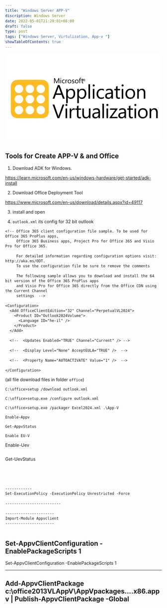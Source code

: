 ```yaml
---
title: "Windows Server APP-V"
discription: Windows Server 
date: 2022-05-01T21:29:01+08:00 
draft: false
type: post
tags: ["Windows Server, Virtulization, App-v "]
showTableOfContents: true
--- 
```



![img0](images/img.svg)


## Tools for Create APP-V & and Office 

1. Download ADK for Windows. 

https://learn.microsoft.com/en-us/windows-hardware/get-started/adk-install


2. Download Office Deployment Tool

https://www.microsoft.com/en-us/download/details.aspx?id=49117

3. install and open 



3.  `outlook.xml` its config for 32 bit outlook
```
<!-- Office 365 client configuration file sample. To be used for Office 365 ProPlus apps, 
     Office 365 Business apps, Project Pro for Office 365 and Visio Pro for Office 365. 

     For detailed information regarding configuration options visit: http://aka.ms/ODT. 
     To use the configuration file be sure to remove the comments

     The following sample allows you to download and install the 64 bit version of the Office 365 ProPlus apps 
     and Visio Pro for Office 365 directly from the Office CDN using the Current Channel
     settings  -->

<Configuration>
  <Add OfficeClientEdition="32" Channel="PerpetualVL2024">
    <Product ID="Outlook2024Volume">
      <Language ID="he-il" />
    </Product>
  </Add>

  <!--  <Updates Enabled="TRUE" Channel="Current" /> -->

  <!--  <Display Level="None" AcceptEULA="TRUE" />  -->

  <!--  <Property Name="AUTOACTIVATE" Value="1" />  -->

</Configuration>
```
(all file download files in folder `office`)
```
C:\office>setup /download outlook.xml
```

```
C:\office>setup.exe /configure outlook.xml
```



```
C:\office>setup.exe /packager Excel2024.xml .\App-V
```













```
Enable-Appv
```

```
Get-AppvStatus
```


```
Enable EU-V
```
Enable-Uev
```

```
Get-UevStatus
```




------------
Set-ExecutionPolicy -ExecutionPolicy Unrestricted -Force

-------------------------

----------------------
Import-Module Appvclient
----------------------
   

````````````````````
Set-AppvClientConfiguration -EnablePackageScripts 1	
--------------------

Set-AppvClientConfiguration -EnablePackageScripts 1

-----------------
Add-AppvClientPackage c:\office2013VLAppV\AppVpackages\....x86.appv | Publish-AppvClientPackage -Global
----------------- 